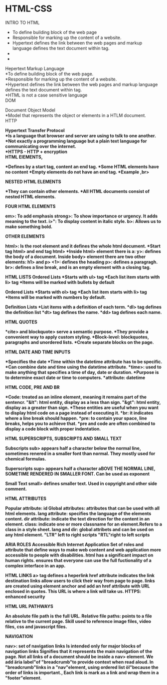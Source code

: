 # HTML-CSS
INTRO TO HTML

<ul>
    <li>To define building block of the web page</li>
    <li>Responsible for marking up the content of a website.</li>
    <li>Hypertext defines the link between the web pages and markup language defines the text document within tag.</li>
    <li></li>
    <li></li>
</ul>

Hepertext Markup Language <br>
*To define building block of the web page.<br>
*Responsible for marking up the content of a website.<br>
*Hypertext defines the link between the web pages and markup language defines the text document within tag.<br>
*HTML is not a case sensitive language<br>
DOM<br>

Document Object Model<br>
*Model that represents the object or elements in a HTLM document.<br>
HTTP<b><br>

Hypertext Transfer Protocol<b><br>
*Is a language that browser and server are using to tslk to one another.<br>
*Not exactly a programming language but a plain text language for communicating over the internet.<br>
*HTTPS - HTTP + encryption<br>
HTML ElEMENTS,<b><br>

*Defines by a start tag, content an end tag.
*Some HTML elements have no content
*Empty elements do not have an end tag.
*Example ,br>

NESTED HTML ELEMENTS

*They can contain other elements.
*All HTML documents consist of nested HTML elements.

FOUR HTML ELEMENTS

em>: To add emphasis
strong>: To show importance or urgency. It adds meaning to the text.
i>": To display content in italic style.
b>: Allows us to make something bold.

OTHER ELEMENTS

html>: Is the root element and it defines the whole html document.
*Start tag html> and end tag html>
*Inside html> element there is a:
y>: defines the body of a document.
 Inside body> element there are two other elements: h1> and p>
<1>: defines the heading
p>: defines a paragragh.
br>: defines a line break, and is an empty element with a closing tag. 

HTML LISTS
Ordered Lists
*Starts with ul> tag
*Each list item starts with li> tag
*Items will be marked with bullets by default

Ordered Lists
*Starts with ol> tag
*Each list item starts with li> tag
*Items will be marked with numbers by default.

Definition Lists
*List items with a definition of each term.
*dl> tag defines the definition list
*dt> tag defines the name.
*dd> tag defines each name.

HTML QUOTES

*cite> and blockquote> serve a semantic purpose.
*They provide a convenient way to apply custom styling.
*Block-level: blockquotes, paragraphs and unordered lists.
*Create separate blocks on the page.

HTML DATE AND TIME INPUTS

*Specifies the date
*Time within the datetime attribute has to be specific.
*Can combine date and time using the datetime attribute.
*time>: used to make anything that specifies a time of day, date or duration.
*Purpose is to determine exact date or time to computers.
*attribute: datetime

HTML CODE, PRE AND BR

*Code: treated as an inline element, meaning it remains part of the sentencr.
"&lt": html entity, display as a less than sign.
"&gt": html entity, display as a greater than sign.
*These entities are useful when you want to display html code on a page instead of executing it.
*br: it indicates where a line break should happen.
*pre: to contain your space, line breaks, helps you to achieve that.
*pre and code are often combined to display a code block with proper indentation.

HTML SUPERSCRIPTS, SUBSCRIPTS AND SMALL TEXT

Subscripts
sub> appears half a character below the normal line, sometimes renered in a smaller font than normal.
They mostly used for chemical formulas.

Superscripts
sup> appears half a character aBOVE THE NORMAL LINE, SOMETIME RENDERED IN SMALLER FONT.
Can be used as exponent

Small Text
small> defines smaller text.
Used in copyright and other side comment.

HTML ATTRIBUTES

Popular attribute: id
Global attributes: attributes that can be used with all html elements.
lang attribute: specifies the language of the elements content.
dir attribute: indicate the text direction for the content in an element.
class: indicate one or more classname for an element.Refers to a class in a style sheet.
lang and dir: global attribets and can be used on any html element.
"LTR" left to right scripts
"RTL"right to left scripts

 ARIA ROLES
 Accessible Rich Internet Application
 Set of roles and attribute that define ways to make web content and web application more accessible to people with disabilities.
 html has a significant impact on human rights.
 ensures that everyone can use the full fuctionality of a complex interface in an app.

 HTML LINKS
 a> tag defines a heperlink
 href attribute indicates the link destination
 links allow users to click their way from page to page.
 links are created using element anchor and add an href attribute with URL enclosed in quotes. This URL is where a link will take us.
 HTTPS: enhanced security

 HTML URL PATHWAYS

 An absolute file path is the full URL.
 Relative file paths: points to a file relative to the current page.
 Skill used to reference image files, video files, css and javascript files.

 NAVIGATION

 nav>: set of navigation links
 Is intended only for major blocks of navigation links
 Signifies that it represents the main navigation of the page.
 Not all links of a document should be inside a nav> element.
 We add äria label"of "breadcrumb"to provide context when read aloud.
 In "breadcrumb"links in a "nav"element, using ordered list öl"because the order of links is important.,
 Each link is mark as a link and wrap them in a "footer"element.
